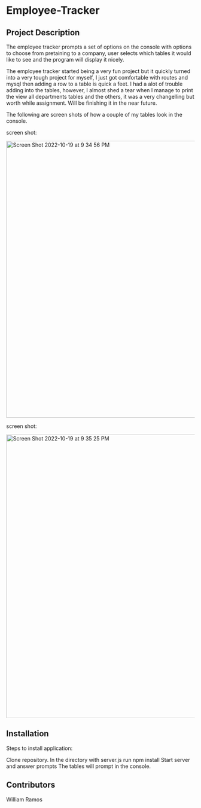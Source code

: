 # Employee-Tracker

## Project Description

The employee tracker prompts a set of options on the console with options to choose from pretaining to a company, user selects which tables it would like to see and the program will display it nicely.

The employee tracker started being a very fun project but it quickly turned into a very tough project for myself, I just got comfortable with routes and mysql then adding a row to a table is quick a feet. I had a alot of trouble adding into the tables, however, I almost shed a tear when I manage to print the view all departments tables and the others, it was a very changelling but worth while assignment. Will be finishing it in the near future.

The following are screen shots of how a couple of my tables look in the console.

screen shot: 

<img width="740" alt="Screen Shot 2022-10-19 at 9 34 56 PM" src="https://user-images.githubusercontent.com/112333446/196835579-6aa35128-dcea-4890-90d1-02931f4f0b45.png">



screen shot: 

<img width="758" alt="Screen Shot 2022-10-19 at 9 35 25 PM" src="https://user-images.githubusercontent.com/112333446/196835606-85be6fd8-90ef-4bfc-9d9d-a7cb538a5482.png">


## Installation

Steps to install application:

Clone repository.
In the directory with server.js run npm install
Start server and answer prompts
The tables will prompt in the console.

## Contributors

William Ramos
